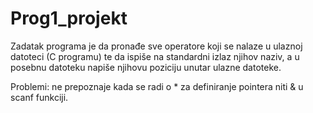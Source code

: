# Prog1_projekt

Zadatak programa je da pronađe sve operatore koji se nalaze u ulaznoj datoteci (C programu) te da ispiše na standardni izlaz njihov naziv, a u posebnu datoteku napiše njihovu poziciju unutar ulazne datoteke.

Problemi: ne prepoznaje kada se radi o * za definiranje pointera niti & u scanf funkciji.
